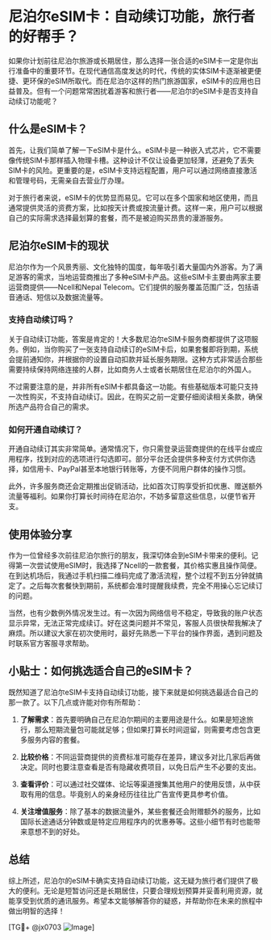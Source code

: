 # 尼泊尔eSIM卡：自动续订功能，旅行者的好帮手？

如果你计划前往尼泊尔旅游或长期居住，那么选择一张合适的eSIM卡一定是你出行准备中的重要环节。在现代通信高度发达的时代，传统的实体SIM卡逐渐被更便捷、更环保的eSIM所取代。而在尼泊尔这样的热门旅游国家，eSIM卡的应用也日益普及。但有一个问题常常困扰着游客和旅行者——尼泊尔的eSIM卡是否支持自动续订功能呢？

## 什么是eSIM卡？

首先，让我们简单了解一下eSIM卡是什么。eSIM卡是一种嵌入式芯片，它不需要像传统SIM卡那样插入物理卡槽。这种设计不仅让设备更加轻薄，还避免了丢失SIM卡的风险。更重要的是，eSIM卡支持远程配置，用户可以通过网络直接激活和管理号码，无需亲自去营业厅办理。

对于旅行者来说，eSIM卡的优势显而易见。它可以在多个国家和地区使用，而且通常提供灵活的资费方案，比如按天计费或按流量计费。这样一来，用户可以根据自己的实际需求选择最划算的套餐，而不是被迫购买昂贵的漫游服务。

## 尼泊尔eSIM卡的现状

尼泊尔作为一个风景秀丽、文化独特的国度，每年吸引着大量国内外游客。为了满足游客的需求，当地运营商推出了多种eSIM卡产品。这些eSIM卡主要由两家主要运营商提供——Ncell和Nepal Telecom。它们提供的服务覆盖范围广泛，包括语音通话、短信以及数据流量等。

### 支持自动续订吗？

关于自动续订功能，答案是肯定的！大多数尼泊尔eSIM卡服务商都提供了这项服务。例如，当你购买了一张支持自动续订的eSIM卡后，如果套餐即将到期，系统会提前通知你，并根据你的设置自动扣款并延长服务期限。这种方式非常适合那些需要持续保持网络连接的人群，比如商务人士或者长期居住在尼泊尔的外国人。

不过需要注意的是，并非所有eSIM卡都具备这一功能。有些基础版本可能只支持一次性购买，不支持自动续订。因此，在购买之前一定要仔细阅读相关条款，确保所选产品符合自己的需求。

### 如何开通自动续订？

开通自动续订其实非常简单。通常情况下，你只需登录运营商提供的在线平台或应用程序，找到对应的选项进行勾选即可。部分平台还会提供多种支付方式供你选择，如信用卡、PayPal甚至本地银行转账等，方便不同用户群体的操作习惯。

此外，许多服务商还会定期推出促销活动，比如首次订购享受折扣优惠、赠送额外流量等福利。如果你打算长时间待在尼泊尔，不妨多留意这些信息，以便节省开支。

## 使用体验分享

作为一位曾经多次前往尼泊尔旅行的朋友，我深切体会到eSIM卡带来的便利。记得第一次尝试使用eSIM时，我选择了Ncell的一款套餐，其价格实惠且操作简便。在到达机场后，我通过手机扫描二维码完成了激活流程，整个过程不到五分钟就搞定了。之后每次套餐快到期前，系统都会准时提醒我续费，完全不用操心忘记续订的问题。

当然，也有少数例外情况发生过。有一次因为网络信号不稳定，导致我的账户状态显示异常，无法正常完成续订。好在这类问题并不常见，客服人员很快帮我解决了麻烦。所以建议大家在初次使用时，最好先熟悉一下平台的操作界面，遇到问题及时联系官方客服寻求帮助。

## 小贴士：如何挑选适合自己的eSIM卡？

既然知道了尼泊尔eSIM卡支持自动续订功能，接下来就是如何挑选最适合自己的那一款了。以下几点或许能对你有所帮助：

1. **了解需求**：首先要明确自己在尼泊尔期间的主要用途是什么。如果是短途旅行，那么短期流量包可能就足够；但如果打算长时间逗留，则需要考虑包含更多服务内容的套餐。
   
2. **比较价格**：不同运营商提供的资费标准可能存在差异，建议多对比几家后再做决定。同时也要注意查看是否有隐藏收费项目，以免日后产生不必要的支出。
   
3. **查看评价**：可以通过社交媒体、论坛等渠道搜集其他用户的使用反馈，从中获取有用的信息。毕竟别人的亲身经历往往比广告宣传更具参考价值。
   
4. **关注增值服务**：除了基本的数据流量外，某些套餐还会附赠额外的服务，比如国际长途通话分钟数或是特定应用程序内的优惠券等。这些小细节有时也能带来意想不到的好处。

## 总结

综上所述，尼泊尔的eSIM卡确实支持自动续订功能，这无疑为旅行者们提供了极大的便利。无论是短暂访问还是长期居住，只要合理规划预算并妥善利用资源，就能享受到优质的通讯服务。希望本文能够解答你的疑惑，并帮助你在未来的旅程中做出明智的选择！

[TG💪+ @jx0703 ![Image](https://github.com/user-attachments/assets/dbca1d08-cadb-493c-b0ec-ad6f7a83f270)]